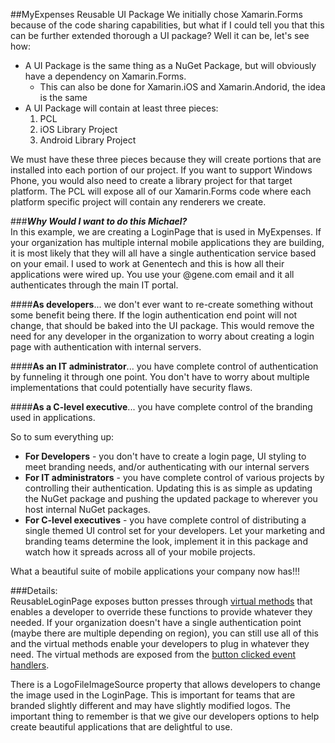 ##MyExpenses Reusable UI Package
We initially chose Xamarin.Forms because of the code sharing capabilities, but what if I could tell you that this can be further extended thorough a UI package? Well it can be, let's see how:

* A UI Package is the same thing as a NuGet Package, but will obviously have a dependency on Xamarin.Forms.
	* This can also be done for Xamarin.iOS and Xamarin.Andorid, the idea is the same
* A UI Package will contain at least three pieces:
	1. PCL
	2. iOS Library Project
	3. Android Library Project
	
 We must have these three pieces because they will create portions that are installed into each portion of our project. If you want to support Windows Phone, you would also need to create a library project for that target platform. The PCL will expose all of our Xamarin.Forms code where each platform specific project will contain any renderers we create. 
 
###***Why Would I want to do this Michael?***  
In this example, we are creating a LoginPage that is used in MyExpenses. If your organization has multiple internal mobile applications they are building, it is most likely that they will all have a single authentication service based on your email. I used to work at Genentech and this is how all their applications were wired up. You use your @gene.com email and it all authenticates through the main IT portal. 

####**As developers**...
we don't ever want to re-create something without some benefit being there. If the login authentication end point will not change, that should be baked into the UI package. This would remove the need for any developer in the organization to worry about creating a login page with authentication with internal servers.

####**As an IT administrator**...
you have complete control of authentication by funneling it through one point. You don't have to worry about multiple implementations that could potentially have security flaws.

####**As a C-level executive**...
you have complete control of the branding used in applications. 

So to sum everything up:  

* **For Developers** - you don't have to create a login page, UI styling to meet branding needs, and/or authenticating with our internal servers
*  **For IT administrators** - you have complete control of various projects by controlling their authentication. Updating this is as simple as updating the NuGet package and pushing the updated package to wherever you host internal NuGet packages. 
*  **For C-level executives** - you have complete control of distributing a single themed UI control set for your developers. Let your marketing and branding teams determine the look, implement it in this package and watch how it spreads across all of your mobile projects. 

What a beautiful suite of mobile applications your company now has!!!


###Details:  
ReusableLoginPage exposes button presses through [virtual methods](https://github.com/michael-watson/MyExpenses/blob/master/Forms-Expenses/MyLoginUI/ReusableLoginPage.cs#L186) that enables a developer to override these functions to provide whatever they needed. If your organization doesn't have a single authentication point (maybe there are multiple depending on region), you can still use all of this and the virtual methods enable your developers to plug in whatever they need. The virtual methods are exposed from the [button clicked event handlers](https://github.com/michael-watson/Forms-Expenses/blob/master/MyLoginUI/MyLoginUI/ReusableLoginPage.cs#L104). 

There is a LogoFileImageSource property that allows developers to change the image used in the LoginPage. This is important for teams that are branded slightly different and may have slightly modified logos. The important thing to remember is that we give our developers options to help create beautiful applications that are delightful to use. 